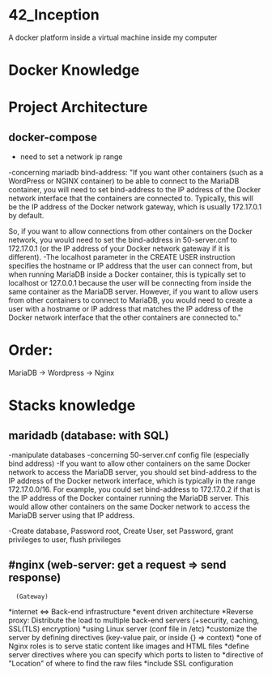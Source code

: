 # 42_Inception
A docker platform inside a virtual machine inside my computer

# Docker Knowledge

# Project Architecture 

## docker-compose
- need to set a network ip range

-concerning mariadb bind-address:
"If you want other containers (such as a WordPress or NGINX container) to be able to connect to the MariaDB container, you will need to set bind-address to the IP address of the Docker network interface that the containers are connected to. Typically, this will be the IP address of the Docker network gateway, which is usually 172.17.0.1 by default.

So, if you want to allow connections from other containers on the Docker network, you would need to set the bind-address in 50-server.cnf to 172.17.0.1 (or the IP address of your Docker network gateway if it is different).
-The localhost parameter in the CREATE USER instruction specifies the hostname or IP address that the user can connect from, but when running MariaDB inside a Docker container, this is typically set to localhost or 127.0.0.1 because the user will be connecting from inside the same container as the MariaDB server. However, if you want to allow users from other containers to connect to MariaDB, you would need to create a user with a hostname or IP address that matches the IP address of the Docker network interface that the other containers are connected to."

# Order:
MariaDB -> Wordpress -> Nginx

# Stacks knowledge

## maridadb (database: with SQL)

-manipulate databases
-concerning 50-server.cnf config file (especially bind address)
-If you want to allow other containers on the same Docker network to access the MariaDB server, you should set bind-address to the IP address of the Docker network interface, which is typically in the range 172.17.0.0/16. For example, you could set bind-address to 172.17.0.2 if that is the IP address of the Docker container running the MariaDB server. This would allow other containers on the same Docker network to access the MariaDB server using that IP address.

-Create database, Password root, Create User, set Password, grant privileges to user, flush privileges

## #nginx (web-server: get a request => send response)
      (Gateway)
*internet <=> Back-end infrastructure 
*event driven architecture
*Reverse proxy: Distribute the load to multiple back-end servers (+security, caching, SSL(TLS) encryption)
*using Linux server (conf file in /etc)
*customize the server by defining directives (key-value pair, or inside  {} => context)
*one of Nginx roles is to serve static content like images and HTML files 
*define server directives where you can specify which ports to listen to 
*directive of "Location" of where to find the raw files 
*include SSL configuration 


